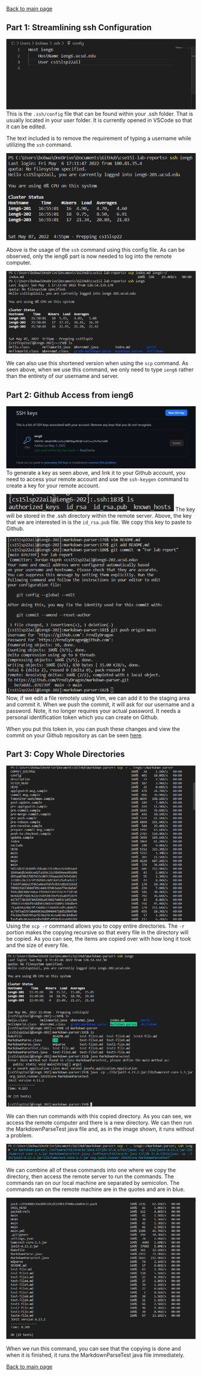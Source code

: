 [Back to main page](https://frndlydragon.github.io/cse15l-lab-reports/)

## Part 1: Streamlining ssh Configuration
![image](sshConfig.PNG)
This is the ```.ssh/config``` file that can be found within your .ssh folder. That is usually located in your user folder. It is currently opened in VSCode so that it can be edited.

The text included is to remove the requirement of typing a username while utilizing the ```ssh``` command. 

![image](sshCommand.PNG)

Above is the usage of the ```ssh``` command using this config file. As can be observed, only the ieng6 part is now needed to log into the remote computer.

![image](scpCommand.PNG)

We can also use this shortened version when using the ```scp``` command. As seen above, when we use this command, we only need to type ```ieng6``` rather than the entirety of our username and server. 

## Part 2: Github Access from ieng6

![image](gitKey.PNG)
To generate a key as seen above, and link it to your Github account, you need to access your remote account and use the ```ssh-keygen``` command to create a key for your remote account. 

![image](sshKeys.PNG)
The key will be stored in the .ssh directory within the remote server. Above, the key that we are interested in is the ```id_rsa.pub``` file. We copy this key to paste to Github.

![image](remoteEditing.PNG)
Now, if we edit a file remotely using Vim, we can add it to the staging area and commit it. When we push the commit, it will ask for our username and a password. Note, it no longer requires your actual password. It needs a personal identification token which you can create on Github. 

When you put this token in, you can push these changes and view the commit on your Github repository as can be seen [here](https://github.com/FrndlyDragon/markdown-parser/commit/876739f33233a81aabcceb0974a969842c09c30f).

## Part 3: Copy Whole Directories

![image](scpRecursive.PNG)
Using the ```scp -r``` command allows you to copy entire directories. The ```-r``` portion makes the copying recursive so that every file in the directory will be copied. As you can see, the items are copied over with how long it took and the size of every file.

![image](sscpRunningCommand.PNG)

We can then run commands with this copied directory. As you can see, we access the remote computer and there is a new directory. We can then run the MarkdownParseTest java file and, as in the image shown, it runs without a problem.

![image](multiCommand.PNG)

We can combine all of these commands into one where we copy the directory, then access the remote server to run the commands. The commands ran on our local machine are separated by semicolon. The commands ran on the remote machine are in the quotes and are in blue.

![image](multiCommand2.PNG)

When we run this command, you can see that the copying is done and when it is finished, it runs the MarkdownParseTest java file immediately.

[Back to main page](https://frndlydragon.github.io/cse15l-lab-reports/)